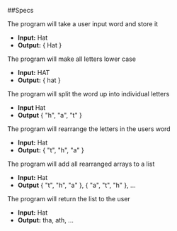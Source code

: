 ##Specs

The program will take a user input word and store it
* **Input:** Hat
* **Output:** { Hat }

The program will make all letters lower case
* **Input:** HAT
* **Output:** { hat }

The program will split the word up into individual letters
* **Input** Hat
* **Output** { "h", "a", "t" }

The program will rearrange the letters in the users word
* **Input:** Hat
* **Output:** { "t", "h", "a" }

The program will add all rearranged arrays to a list
* **Input:** Hat
* **Output** { "t", "h", "a" }, { "a", "t", "h" }, ...

The program will return the list to the user
* **Input:** Hat
* **Output:** tha, ath, ...

